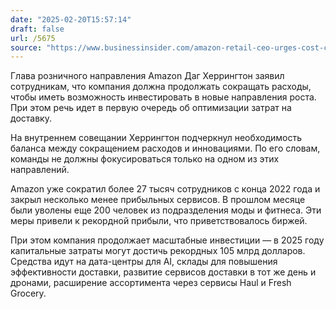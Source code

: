 ```yaml
---
date: "2025-02-20T15:57:14"
draft: false
url: /5675
source: "https://www.businessinsider.com/amazon-retail-ceo-urges-cost-cuts-to-fund-big-new-investments-2025-2?utm_source=Iterable&utm_medium=email&utm_campaign=Business%20Insider%20Today%20%E2%80%94%20February%2020,%202025,%20Promo"
---
```


Глава розничного направления Amazon Даг Херрингтон заявил сотрудникам, что компания должна продолжать сокращать расходы, чтобы иметь возможность инвестировать в новые направления роста. При этом речь идет в первую очередь об оптимизации затрат на доставку.

На внутреннем совещании Херрингтон подчеркнул необходимость баланса между сокращением расходов и инновациями. По его словам, команды не должны фокусироваться только на одном из этих направлений.

Amazon уже сократил более 27 тысяч сотрудников с конца 2022 года и закрыл несколько менее прибыльных сервисов. В прошлом месяце были уволены еще 200 человек из подразделения моды и фитнеса. Эти меры привели к рекордной прибыли, что приветствовалось биржей.

При этом компания продолжает масштабные инвестиции — в 2025 году капитальные затраты могут достичь рекордных 105 млрд долларов. Средства идут на дата-центры для AI, склады для повышения эффективности доставки, развитие сервисов доставки в тот же день и дронами, расширение ассортимента через сервисы Haul и Fresh Grocery.
